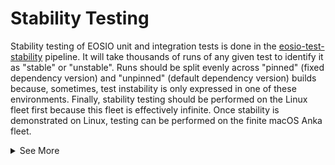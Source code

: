# Stability Testing
Stability testing of EOSIO unit and integration tests is done in the [eosio-test-stability](https://buildkite.com/EOSIO/eosio-test-stability) pipeline. It will take thousands of runs of any given test to identify it as "stable" or "unstable". Runs should be split evenly across "pinned" (fixed dependency version) and "unpinned" (default dependency version) builds because, sometimes, test instability is only expressed in one of these environments. Finally, stability testing should be performed on the Linux fleet first because this fleet is effectively infinite. Once stability is demonstrated on Linux, testing can be performed on the finite macOS Anka fleet.

<details>
<summary>See More</summary>

## Index
1. [Configuration](eosio-test-stability.md#configuration)
   1. [Variables](eosio-test-stability.md#variables)
   1. [Runs](eosio-test-stability.md#runs)
   1. [Examples](eosio-test-stability.md#examples)
1. [See Also](eosio-test-stability.md#see-also)

## Configuration
The [eosio-test-stability](https://buildkite.com/EOSIO/eosio-test-stability) pipeline uses the same pipeline upload script as [eosio](https://buildkite.com/EOSIO/eosio), [eosio-build-unpinned](https://buildkite.com/EOSIO/eosio-build-unpinned), and [eosio-lrt](https://buildkite.com/EOSIO/eosio-lrt), so all variables from the [pipeline documentation](README.md) apply.

### Variables
There are five primary environment variables relevant to stability testing:
```bash
PINNED='true|false'    # whether to perform the test with pinned dependencies, or default dependencies
ROUNDS='ℕ'             # natural number defining the number of gated rounds of tests to generate
ROUND_SIZE='ℕ'         # number of test steps to generate per operating system, per round
SKIP_MAC='true|false'  # conserve finite macOS Anka agents by excluding them from your testing
TEST='name'            # PCRE expression defining the tests to run, preceded by '^' and followed by '$'
```
The `TEST` variable is parsed as [pearl-compatible regular expression](https://www.debuggex.com/cheatsheet/regex/pcre) where the expression in `TEST` is preceded by `^` and followed by `$`. To specify one test, set `TEST` equal to the test name (e.g. `TEST='read_only_query'`). Specify two tests as `TEST='(nodeos_short_fork_take_over_lr_test|read_only_query)'`. Or, perhaps, you want all of the `restart_scenarios` tests. Then, you could define `TEST='restart-scenario-test-.*'` and Buildkite will generate `ROUND_SIZE` steps each round for each operating system for all three restart scenarios tests.

### Runs
The number of total test runs will be:
```bash
RUNS = ROUNDS * ROUND_SIZE * OS_COUNT * TEST_COUNT # where:
OS_COUNT   = 'ℕ' # the number of supported operating systems
TEST_COUNT = 'ℕ' # the number of tests matching the PCRE filter in TEST
```

### Examples
We recommend stability testing one test per build with two builds per test, on Linux at first. Kick off one pinned build on Linux...
```bash
PINNED='true'
ROUNDS='42'
ROUND_SIZE'5'
SKIP_MAC='true'
TEST='read_only_query'
```
...and one unpinned build on Linux:
```bash
PINNED='true'
ROUNDS='42'
ROUND_SIZE'5'
SKIP_MAC='true'
TEST='read_only_query'
```
Once the Linux runs have proven stable, and if instability was observed on macOS, kick off two equivalent builds on macOS instead of Linux. One pinned build on macOS...
```bash
PINNED='true'
ROUNDS='42'
ROUND_SIZE'5'
SKIP_LINUX='true'
SKIP_MAC='false'
TEST='read_only_query'
```
...and one unpinned build on macOS:
```bash
PINNED='true'
ROUNDS='42'
ROUND_SIZE'5'
SKIP_LINUX='true'
SKIP_MAC='false'
TEST='read_only_query'
```
If these runs are against `eos:develop` and `develop` has five supported operating systems, this pattern would consist of 2,100 runs per test across all four builds. If the runs are against `eos:release/2.1.x` which, at the time of this writing, supports eight operating systems, this pattern would consist of 3,360 runs per test across all four builds. This gives you and your team strong confidence that any test instability occurs less than 1% of the time.

# See Also
- Buildkite
  - [DevDocs](https://github.com/EOSIO/devdocs/wiki/Buildkite)
  - [EOSIO Pipelines](https://github.com/EOSIO/eos/blob/HEAD/.cicd/README.md)
  - [Run Your First Build](https://buildkite.com/docs/tutorials/getting-started#run-your-first-build)
- [#help-automation](https://blockone.slack.com/archives/CMTAZ9L4D) Slack Channel

</details>
